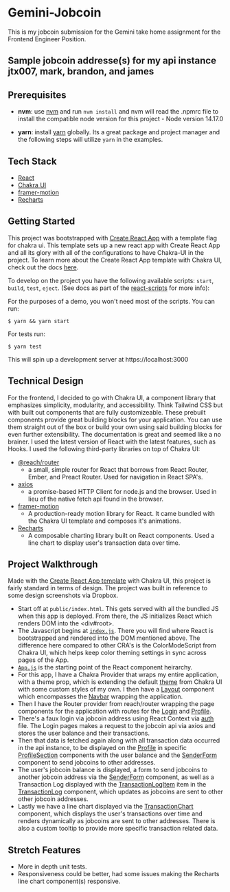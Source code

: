 # Gemini-Jobcoin

This is my jobcoin submission for the Gemini take home assignment for the Frontend Engineer Position. 

## Sample jobcoin addresse(s) for my api instance **jtx007, mark, brandon, and james**

## Prerequisites

- **nvm**: use [nvm](https://github.com/nvm-sh/nvm) and run `nvm install` and nvm will read the .npmrc file to install the compatible node version for this project - Node version 14.17.0

- **yarn**: install [yarn](https://yarnpkg.com/) globally. Its a great package and project manager and the following steps will utilize `yarn` in the examples.

## Tech Stack

- [React](https://reactjs.org/)
- [Chakra UI](https://chakra-ui.com/docs/getting-started)
- [framer-motion](https://www.framer.com/docs/)
- [Recharts](https://recharts.org/en-US)


## Getting Started

This project was bootstrapped with [Create React App](https://github.com/facebook/create-react-app) with a template flag for chakra ui. This template sets up a new react app with Create React App and all its glory with all of the configurations to have Chakra-UI in the project. To learn more about the Create React App template with Chakra UI, check out the docs [here](https://chakra-ui.com/guides/integrations/with-cra).

To develop on the project you have the following available scripts: `start`, `build`, `test`, `eject`. (See docs as part of the [react-scripts](https://create-react-app.dev/docs/available-scripts/) for more info):

For the purposes of a demo, you won't need most of the scripts. You can run:

```
$ yarn && yarn start
```

For tests run:

```
$ yarn test
```

This will spin up a development server at https://localhost:3000

## Technical Design

For the frontend, I decided to go with Chakra UI, a component library that emphasizes simplicity, modularity, and accessibility. Think Tailwind CSS but with built out components that are fully customizeable. These prebuilt components provide great building blocks for your application. You can use them straight out of the box or build your own using said building blocks for even further extensibility. The documentation is great and seemed like a no brainer. I used the latest version of React with the latest features, such as Hooks. I used the following third-party libraries on top of Chakra UI:

- [@reach/router](https://reach.tech/router/)
  - a small, simple router for React that borrows from React Router, Ember, and Preact Router. Used for navigation in React SPA's.
- [axios](https://axios-http.com/docs/intro)
  - a promise-based HTTP Client for node.js and the browser. Used in lieu of the native fetch api found in the browser.
- [framer-motion](https://www.framer.com/docs/)
  - A production-ready motion library for React. It came bundled with the Chakra UI template and composes it's animations.
- [Recharts](https://recharts.org/en-US)
  - A composable charting library built on React components. Used a line chart to display user's transaction data over time.

## Project Walkthrough

Made with the [Create React App template](https://chakra-ui.com/guides/integrations/with-cra) with Chakra UI, this project is fairly standard in terms of design. The project was built in reference to some design screenshots via Dropbox.

- Start off at `public/index.html`. This gets served with all the bundled JS when this app is deployed. From there, the JS initializes React which renders DOM into the <div#root>.
- The Javascript begins at [`index.js`](src/index.js). There you will find where React is bootstrapped and rendered into the DOM mentioned above. The difference here compared to other CRA's is the ColorModeScript from Chakra UI, which helps keep color theming settings in sync across pages of the App.
- [`App.js`](src/components/App.js) is the starting point of the React component heirarchy.
- For this app, I have a Chakra Provider that wraps my entire application, with a theme prop, which is extending the default [theme](src/theme.js) from Chakra UI with some custom styles of my own. I then have a [Layout](src/components/Layout.js) component which encompasses the [Navbar](src/components/Navbar.js) wrapping the application.
- Then I have the Router provider from reach/router wrapping the page components for the application with routes for the [Login](src/pages/Login.js) and [Profile](src/pages/Profile.js).
- There's a faux login via jobcoin address using React Context via [auth](src/context/auth.js) file. The Login pages makes a request to the jobcoin api via axios and stores the user balance and their transactions.
- Then that data is fetched again along with all transaction data occurred in the api instance, to be displayed on the [Profile](src/pages/Profile.js) in specific [ProfileSection](src/components/ProfileSection.js) components with the user balance and the [SenderForm](src/components/SenderForm.js) component to send jobcoins to other addresses.
- The user's jobcoin balance is displayed, a form to send jobcoins to another jobcoin address via the [SenderForm](src/components/SenderForm.js) component, as well as a Transaction Log displayed with the [TransactionLogItem](src/components/TransactionLogItem.js) item in the [TransactionLog](src/components/TransactionLog.js) component, which updates as jobcoins are sent to other other jobcoin addresses.
- Lastly we have a line chart displayed via the [TransactionChart](src/components/TransactionChart) component, which displays the user's transactions over time and renders dynamically as jobcoins are sent to other addresses. There is also a custom tooltip to provide more specific transaction related data.

## Stretch Features

- More in depth unit tests.
- Responsiveness could be better, had some issues making the Recharts line chart component(s) responsive.



